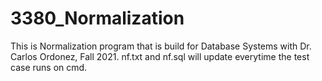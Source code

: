 # 3380_Normalization
This is Normalization program that is build for Database Systems with Dr. Carlos Ordonez, Fall 2021.
nf.txt and nf.sql will update everytime the test case runs on cmd.  

